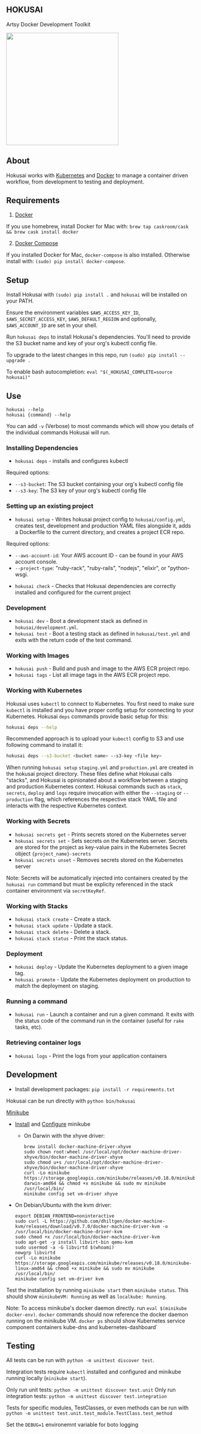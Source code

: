 HOKUSAI
-------

Artsy Docker Development Toolkit

<a href="https://www.artsy.net/article/artsy-editorial-7-things-you-didn-t-know-about-hokusai-painter-of-the-great-wave"><img height="300" src="hokusai.jpg"></a>

## About

Hokusai works with [Kubernetes](https://kubernetes.io/) and [Docker](https://www.docker.com/) to manage a container driven workflow, from development to testing and deployment.

## Requirements

1) [Docker](https://docs.docker.com/)

If you use homebrew, install Docker for Mac with: `brew tap caskroom/cask && brew cask install docker`

2) [Docker Compose](https://docs.docker.com/compose/)

If you installed Docker for Mac, `docker-compose` is also installed. Otherwise install with: `(sudo) pip install docker-compose`.

## Setup

Install Hokusai with `(sudo) pip install .` and `hokusai` will be installed on your PATH.

Ensure the environment variables `$AWS_ACCESS_KEY_ID`, `$AWS_SECRET_ACCESS_KEY`, `$AWS_DEFAULT_REGION` and optionally, `$AWS_ACCOUNT_ID` are set in your shell.

Run `hokusai deps` to install Hokusai's dependencies.  You'll need to provide the S3 bucket name and key of your org's kubectl config file.

To upgrade to the latest changes in this repo, run `(sudo) pip install --upgrade .`

To enable bash autocompletion: `eval "$(_HOKUSAI_COMPLETE=source hokusai)"`

## Use

```
hokusai --help
hokusai {command} --help
```

You can add `-v` (Verbose) to most commands which will show you details of the individual commands Hokusai will run.

### Installing Dependencies

* `hokusai deps` - installs and configures kubectl

Required options:
  - `--s3-bucket`: The S3 bucket containing your org's kubectl config file
  - `--s3-key`: The S3 key of your org's kubectl config file

### Setting up an existing project

* `hokusai setup` - Writes hokusai project config to `hokusai/config.yml`, creates test, development and production YAML files alongside it, adds a Dockerfile to the current directory, and creates a project ECR repo.

Required options:
  - `--aws-account-id`: Your AWS account ID - can be found in your AWS account console.
  - `--project-type`: "ruby-rack", "ruby-rails", "nodejs", "elixir", or "python-wsgi.

* `hokusai check` - Checks that Hokusai dependencies are correctly installed and configured for the current project

### Development

* `hokusai dev` - Boot a development stack as defined in `hokusai/development.yml`.
* `hokusai test` - Boot a testing stack as defined in `hokusai/test.yml` and exits with the return code of the test command.


### Working with Images

* `hokusai push` - Build and push and image to the AWS ECR project repo.
* `hokusai tags` - List all image tags in the AWS ECR project repo.

### Working with Kubernetes
Hokusai uses `kubectl` to connect to Kubernetes. You first need to make sure `kubectl` is installed and you have proper config setup for connecting to your Kubernetes. Hokusai `deps` commands provide basic setup for this:
```bash
hokusai deps --help
```
Recommended approach is to upload your `kubectl` config to S3 and use following command to install it:
```bash
hokusai deps --s3-bucket <bucket name> --s3-key <file key>
```

When running `hokusai setup` `staging.yml` and `production.yml` are created in the hokusai project directory. These files define what Hokusai calls "stacks", and Hokusai is opinionated about a workflow between a staging and production Kubernetes context.  Hokusai commands such as `stack`, `secrets`, `deploy` and `logs` require invocation with either the `--staging` or `--production` flag, which references the respective stack YAML file and interacts with the respective Kubernetes context.

### Working with Secrets

* `hokusai secrets get` - Prints secrets stored on the Kubernetes server
* `hokusai secrets set` - Sets secrets on the Kubernetes server. Secrets are stored for the project as key-value pairs in the Kubernetes Secret object `{project_name}-secrets`
* `hokusai secrets unset` - Removes secrets stored on the Kubernetes server

Note: Secrets will be automatically injected into containers created by the `hokusai run` command but must be explicity referenced in the stack container environment via `secretKeyRef`.

### Working with Stacks

* `hokusai stack create` - Create a stack.
* `hokusai stack update` - Update a stack.
* `hokusai stack delete` - Delete a stack.
* `hokusai stack status` - Print the stack status.

### Deployment

* `hokusai deploy` - Update the Kubernetes deployment to a given image tag.
* `hokusai promote` - Update the Kubernetes deployment on production to match the deployment on staging.

### Running a command

* `hokusai run` - Launch a container and run a given command. It exits with the status code of the command run in the container (useful for `rake` tasks, etc).

### Retrieving container logs

* `hokusai logs` - Print the logs from your application containers

## Development

- Install development packages: `pip install -r requirements.txt`

Hokusai can be run directly with `python bin/hokusai`

[Minikube](https://github.com/kubernetes/minikube)

- [Install](https://github.com/kubernetes/minikube/releases) and [Configure](https://github.com/kubernetes/minikube/blob/master/DRIVERS.md) minikube

  - On Darwin with the xhyve driver:

    ```
    brew install docker-machine-driver-xhyve
    sudo chown root:wheel /usr/local/opt/docker-machine-driver-xhyve/bin/docker-machine-driver-xhyve
    sudo chmod u+s /usr/local/opt/docker-machine-driver-xhyve/bin/docker-machine-driver-xhyve
    curl -Lo minikube https://storage.googleapis.com/minikube/releases/v0.18.0/minikube-darwin-amd64 && chmod +x minikube && sudo mv minikube /usr/local/bin/
    minikube config set vm-driver xhyve
    ```

- On Debian/Ubuntu with the kvm driver:
  ```
  export DEBIAN_FRONTEND=noninteractive
  sudo curl -L https://github.com/dhiltgen/docker-machine-kvm/releases/download/v0.7.0/docker-machine-driver-kvm -o /usr/local/bin/docker-machine-driver-kvm
  sudo chmod +x /usr/local/bin/docker-machine-driver-kvm
  sudo apt-get -y install libvirt-bin qemu-kvm
  sudo usermod -a -G libvirtd $(whoami)
  newgrp libvirtd
  curl -Lo minikube https://storage.googleapis.com/minikube/releases/v0.18.0/minikube-linux-amd64 && chmod +x minikube && sudo mv minikube /usr/local/bin/
  minikube config set vm-driver kvm
  ```

Test the installation by running `minikube start` then `minikube status`.  This should show `minikubeVM: Running` as well as `localkube: Running`.

Note: To access minikube's docker daemon directly. run `eval $(minikube docker-env)`.  `docker` commands should now  reference the docker daemon running on the minikube VM.  `docker ps` should show Kubernetes service component containers kube-dns and kubernetes-dashboard`

## Testing

All tests can be run with `python -m unittest discover test`.

Integration tests require `kubectl` installed and configured and minikube running locally (`minikube start`).

Only run unit tests: `python -m unittest discover test.unit`
Only run integration tests: `python -m unittest discover test.integration`

Tests for specific modules, TestClasses, or even methods can be run with `python -m unittest test.unit.test_module.TestClass.test_method`

Set the `DEBUG=1` environemnt variable for boto logging
